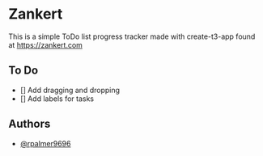 # Zankert

This is a simple ToDo list progress tracker made with create-t3-app found at https://zankert.com

## To Do
- [] Add dragging and dropping
- [] Add labels for tasks

## Authors
- [@rpalmer9696](https://www.github.com/ralmer9696)
